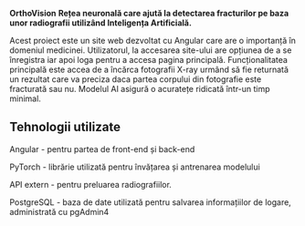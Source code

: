 **OrthoVision**
**Rețea neuronală care ajută la detectarea fracturilor pe baza unor radiografii utilizând Inteligența Artificială.**

Acest proiect este un site web dezvoltat cu Angular care are o importanță în domeniul medicinei. Utilizatorul, la accesarea site-ului are opțiunea de a se înregistra iar apoi loga pentru a accesa pagina principală. Funcționalitatea principală este accea de a încărca fotografii X-ray urmând să fie returnată un rezultat care va preciza daca partea corpului din fotografie este fracturată sau nu. Modelul AI asigură o acuratețe ridicată într-un timp minimal.


## Tehnologii utilizate

Angular - pentru partea de front-end și back-end 

PyTorch - librărie utilizată pentru învățarea și antrenarea modelului

API extern - pentru preluarea radiografiilor.

PostgreSQL - baza de date utilizată pentru salvarea informațiilor de logare, administrată cu pgAdmin4

